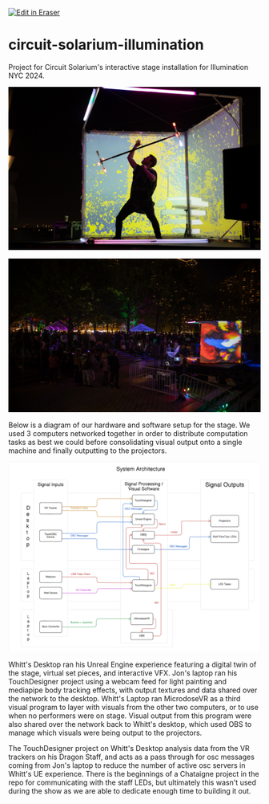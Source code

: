 <p><a target="_blank" href="https://app.eraser.io/workspace/k5siHvgRpmN836RMQbUQ" id="edit-in-eraser-github-link"><img alt="Edit in Eraser" src="https://firebasestorage.googleapis.com/v0/b/second-petal-295822.appspot.com/o/images%2Fgithub%2FOpen%20in%20Eraser.svg?alt=media&amp;token=968381c8-a7e7-472a-8ed6-4a6626da5501"></a></p>

# circuit-solarium-illumination
Project for Circuit Solarium's interactive stage installation for Illumination NYC 2024. 

![20.jpg](/.eraser/k5siHvgRpmN836RMQbUQ___tTtaXijJXwZgula4by2oOh994aM2___OgGJYF3OLo2SbCAVhfZ3b.jpg "20.jpg")

![14.jpg](/.eraser/k5siHvgRpmN836RMQbUQ___tTtaXijJXwZgula4by2oOh994aM2___eTwWxSWZTIunkmF3QiAS-.jpg "14.jpg")



Below is a diagram of our hardware and software setup for the stage. We used 3 computers networked together in order to distribute computation tasks as best we could before consolidating visual output onto a single machine and finally outputting to the projectors.

![Figure 1](/.eraser/k5siHvgRpmN836RMQbUQ___tTtaXijJXwZgula4by2oOh994aM2___---figure---SuXlTPCQ4tfTChYCc0-kk---figure---_7b4C2V-_GObkPn3lqmtCg.png "Figure 1")

Whitt's Desktop ran his Unreal Engine experience featuring a digital twin of the stage, virtual set pieces, and interactive VFX. Jon's laptop ran his TouchDesigner project using a webcam feed for light painting and mediapipe body tracking effects, with output textures and data shared over the network to the desktop. Whitt's Laptop ran MicrodoseVR as a third visual program to layer with visuals from the other two computers, or to use when no performers were on stage. Visual output from this program were also shared over the network back to Whitt's desktop, which used OBS to manage which visuals were being output to the projectors.



The TouchDesigner project on Whitt's Desktop analysis data from the VR trackers on his Dragon Staff, and acts as a pass through for osc messages coming from Jon's laptop to reduce the number of active osc servers in Whitt's UE experience. There is the beginnings of a Chataigne project in the repo for communicating with the staff LEDs, but ultimately this wasn't used during the show as we are able to dedicate enough time to building it out.



<!--- Eraser file: https://app.eraser.io/workspace/k5siHvgRpmN836RMQbUQ --->
